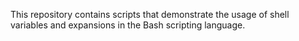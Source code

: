 This repository contains scripts that demonstrate the usage of shell variables and expansions in the Bash scripting language.

